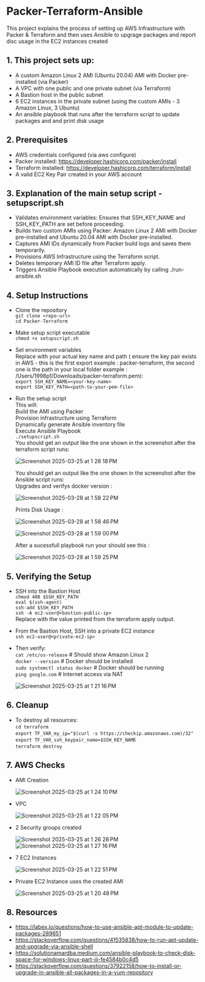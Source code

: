 # Packer-Terraform-Ansible
This project explains the process of setting up AWS Infrastructure with Packer & Terraform and then uses Ansible to upgrage packages and report disc usage in the EC2 instances created

## 1. This project sets up:

- A custom Amazon Linux 2 AMI (Ubuntu 20.04) AMI with Docker pre-installed (via Packer)
- A VPC with one public and one private subnet (via Terraform)
- A Bastion host in the public subnet
- 6 EC2 instances in the private subnet (using the custom AMIs - 3 Amazon Linux, 3 Ubuntu)
- An ansible playbook that runs after the terraform script to update packages and and print disk usage

## 2. Prerequisites

- AWS credentials configured (via aws configure)
- Packer installed: https://developer.hashicorp.com/packer/install
- Terraform installed: https://developer.hashicorp.com/terraform/install
- A valid EC2 Key Pair created in your AWS account

## 3. Explanation of the main setup script - setupscript.sh  

- Validates environment variables: Ensures that SSH_KEY_NAME and SSH_KEY_PATH are set before proceeding.
- Builds two custom AMIs using Packer: Amazon Linux 2 AMI with Docker pre-installed and Ubuntu 20.04 AMI with Docker pre-installed.
- Captures AMI IDs dynamically from Packer build logs and saves them temporarily.
- Provisions AWS Infrastructure using the Terraform script.
- Deletes temporary AMI ID file after Terraform apply.
- Triggers Ansible Playbook execution automatically by calling ./run-ansible.sh  

## 4. Setup Instructions
- Clone the repository  
  `git clone <repo-url>`  
  `cd Packer-Terraform`  
- Make setup script executable  
  `chmod +x setupscript.sh`  
- Set environment variables  
  Replace with your actual key name and path ( ensure the key pair exists in AWS - this is the first export example : packer-terraform, the second one is the path in your local folder example : /Users/1998p1/Downloads/packer-terraform.pem):  
  `export SSH_KEY_NAME=<your-key-name>`  
  `export SSH_KEY_PATH=<path-to-your-pem-file>`  
- Run the setup script  
  This will:  
  Build the AMI using Packer  
  Provision infrastructure using Terraform  
  Dynamically generate Ansible inventory file  
  Execute Ansible Playbook   
  `./setupscript.sh`  
  You should get an output like the one shown in the screenshot after the terraform script runs:  
  
  ![Screenshot 2025-03-25 at 1 28 18 PM](https://github.com/user-attachments/assets/a38f43a8-d361-4416-baae-1b8145936c3f)

  You should get an output like the one shown in the screenshot after the Ansible script runs:  
  Upgrades and verifys docker version :

  ![Screenshot 2025-03-28 at 1 58 22 PM](https://github.com/user-attachments/assets/c4d43d33-f208-4949-818f-eadf713d5e92)

  Prints Disk Usage :

  ![Screenshot 2025-03-28 at 1 58 46 PM](https://github.com/user-attachments/assets/69ec358a-6ec4-44e0-9358-e0678f2c3a6a)

  ![Screenshot 2025-03-28 at 1 59 00 PM](https://github.com/user-attachments/assets/e957f43f-179e-424c-ad14-b2a8827aaba6)

  After a sucessfull playbook run your should see this :

  ![Screenshot 2025-03-28 at 1 59 25 PM](https://github.com/user-attachments/assets/bc7fbb17-1ba4-44d3-862b-7115130b009b)

## 5. Verifying the Setup  
- SSH into the Bastion Host  
  `chmod 400 $SSH_KEY_PATH`  
  `eval $(ssh-agent)`  
  `ssh-add $SSH_KEY_PATH`  
  `ssh -A ec2-user@<bastion-public-ip>`  
  Replace <bastion-public-ip> with the value printed from the terraform apply output.

- From the Bastion Host, SSH into a private EC2 instance  
  `ssh ec2-user@<private-ec2-ip>`  
- Then verify:  
  `cat /etc/os-release`          # Should show Amazon Linux 2  
  `docker --version`             # Docker should be installed  
  `sudo systemctl status docker` # Docker should be running  
  `ping google.com`              # Internet access via NAT

  ![Screenshot 2025-03-25 at 1 21 16 PM](https://github.com/user-attachments/assets/cbac494d-8673-424b-ac3d-df1d5a3ce10e)


## 6. Cleanup
- To destroy all resources:  
  `cd terraform`  
  `export TF_VAR_my_ip="$(curl -s https://checkip.amazonaws.com)/32"`  
  `export TF_VAR_ssh_keypair_name=$SSH_KEY_NAME`  
  `terraform destroy`  
  
## 7. AWS Checks

- AMI Creation  
  
  ![Screenshot 2025-03-25 at 1 24 10 PM](https://github.com/user-attachments/assets/079aed02-041d-4330-87e4-6551eac012d8)

- VPC  
  
  ![Screenshot 2025-03-25 at 1 22 05 PM](https://github.com/user-attachments/assets/e9bf94da-1d99-40d1-80d3-10030e43e012)

- 2 Security groups created  
  
  ![Screenshot 2025-03-25 at 1 26 28 PM](https://github.com/user-attachments/assets/0198baa9-6118-4679-86cf-364627da6847)
  ![Screenshot 2025-03-25 at 1 27 16 PM](https://github.com/user-attachments/assets/7b642468-c8ce-4e8c-99cc-bde0d9cc7eba)

- 7 EC2 Instances  
  
  ![Screenshot 2025-03-25 at 1 22 51 PM](https://github.com/user-attachments/assets/adc65b72-f8dc-45d3-bd58-187b01f7bd8e)

- Private EC2 Instance uses the created AMI  
  
  ![Screenshot 2025-03-25 at 1 20 48 PM](https://github.com/user-attachments/assets/57a5aa61-b704-4368-93a1-390acab288ad)

## 8. Resources

- https://labex.io/questions/how-to-use-ansible-apt-module-to-update-packages-289651
- https://stackoverflow.com/questions/41535838/how-to-run-apt-update-and-upgrade-via-ansible-shell
- https://solutionamardba.medium.com/ansible-playbook-to-check-disk-space-for-windows-linux-part-iii-fe4584b0c4d5
- https://stackoverflow.com/questions/37922158/how-to-install-or-upgrade-in-ansible-all-packages-in-a-yum-repository
